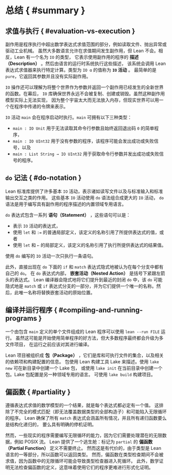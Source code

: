 <!--
# Summary
-->

# 总结 { #summary }

<!--
## Evaluation vs Execution
-->

## 求值与执行 { #evaluation-vs-execution }

<!--
Side effects are aspects of program execution that go beyond the evaluation of mathematical expressions, such as reading files, throwing exceptions, or triggering industrial machinery.
While most languages allow side effects to occur during evaluation, Lean does not.
Instead, Lean has a type called `IO` that represents _descriptions_ of programs that use side effects.
These descriptions are then executed by the language's run-time system, which invokes the Lean expression evaluator to carry out specific computations.
Values of type `IO α` are called _`IO` actions_.
The simplest is `pure`, which returns its argument and has no actual side effects.
-->

副作用是程序执行中超出数学表达式求值范围的部分，例如读取文件、抛出异常或驱动工业机械。
虽然大多数语言允许在求值期间发生副作用，但 Lean 不会。相反，Lean 有一个名为 `IO` 的类型，
它表示使用副作用的程序的 **描述（Description）** 。然后由语言的运行时系统执行这些描述，
该系统会调用 Lean 表达式求值器来执行特定计算。类型为 `IO α` 的值称为 **`IO` 活动** 。
最简单的是 `pure`，它返回其参数并且没有实际副作用。

<!--
`IO` actions can also be understood as functions that take the whole world as an argument and return a new world in which the side effect has occurred.
Behind the scenes, the `IO` library ensures that the world is never duplicated, created, or destroyed.
While this model of side effects cannot actually be implemented, as the whole universe is too big to fit in memory, the real world can be represented by a token that is passed around through the program.
-->

`IO` 操作还可以理解为将整个世界作为参数并返回一个副作用已经发生的全新世界的函数。在幕后，
`IO` 库确保世界永远不会被复制、创建或销毁。虽然这种副作用模型实际上无法实现，
因为整个宇宙太大而无法放入内存，但现实世界可以用一个在程序中传递的令牌来表示。

<!--
An `IO` action `main` is executed when the program starts.
`main` can have one of three types:
 * `main : IO Unit` is used for simple programs that cannot read their command-line arguments and always return exit code `0`,
 * `main : IO UInt32` is used for programs without arguments that may signal success or failure, and
 * `main : List String → IO UInt32` is used for programs that take command-line arguments and signal success or failure.
-->

`IO` 活动 `main` 会在程序启动时执行。`main` 可拥有以下三种类型：

* `main : IO Unit` 用于无法读取其命令行参数且始终返回退出码 `0` 的简单程序，
* `main : IO UInt32` 用于没有参数的程序，该程序可能会发出成功或失败信号，以及
* `main : List String → IO UInt32` 用于获取命令行参数并发出成功或失败信号的程序。

<!--
## `do` Notation
-->

## `do` 记法 { #do-notation }

<!--
The Lean standard library provides a number of basic `IO` actions that represent effects such as reading from and writing to files and interacting with standard input and standard output.
These base `IO` actions are composed into larger `IO` actions using `do` notation, which is a built-in domain-specific language for writing descriptions of programs with side effects.
-->

Lean 标准库提供了许多基本 `IO` 活动，表示诸如读写文件以及与标准输入和标准输出交互之类的作用。
这些基本 `IO` 活动使用 `do` 语法组合成更大的 `IO` 活动，
`do` 语法是用于编写具有副作用的程序描述的内置领域专用语言。

<!--
A `do` expression contains a sequence of _statements_, which may be:
 * expressions that represent `IO` actions,
 * ordinary local definitions with `let` and `:=`, where the defined name refers to the value of the provided expression, or
 * local definitions with `let` and `←`, where the defined name refers to the result of executing the value of the provided expression.
-->

`do` 表达式包含一系列 **语句（Statement）** ，这些语句可以是：

* 表示 `IO` 活动的表达式，
* 使用 `let` 和 `:=` 的普通局部定义，该定义的名称引用了所提供表达式的值，或者
* 使用 `let` 和 `←` 的局部定义，该定义的名称引用了执行所提供表达式的结果值。

<!--
`IO` actions that are written with `do` are executed one statement at a time.
-->

使用 `do` 编写的 `IO` 活动一次只执行一条语句。

<!--
Furthermore, `if` and `match` expressions that occur immediately under a `do` are implicitly considered to have their own `do` in each branch.
Inside of a `do` expression, _nested actions_ are expressions with a left arrow immediately under parentheses.
The Lean compiler implicitly lifts them to the nearest enclosing `do`, which may be implicitly part of a branch of a `match` or `if` expression, and gives them a unique name.
This unique name then replaces the origin site of the nested action.
-->

此外，直接出现在 `do` 下面的 `if` 和 `match` 表达式隐式地被认为在每个分支中都有自己的 `do`。
在 `do` 表达式内部， **嵌套活动（Nested Action）** 是括号下紧跟左箭头的表达式。
Lean 编译器会隐式地将它们提升到最近的封闭 `do` 中，该 `do` 可能隐式地是 `match` 或 `if`
表达式分支的一部分，并为它们提供一个唯一的名称。然后，此唯一名称将替换嵌套活动的原始位置。

<!--
## Compiling and Running Programs
-->

## 编译并运行程序 { #compiling-and-running-programs }

<!--
A Lean program that consists of a single file with a `main` definition can be run using `lean --run FILE`.
While this can be a nice way to get started with a simple program, most programs will eventually graduate to a multiple-file project that should be compiled before running.
-->

一个由包含 `main` 定义的单个文件组成的 Lean 程序可以使用 `lean --run FILE` 运行。
虽然这可能是开始使用简单程序的好方法，但大多数程序最终都会升级为多文件项目，
在运行之前应该对其进行编译。

<!--
Lean projects are organized into _packages_, which are collections of libraries and executables together with information about dependencies and a build configuration.
Packages are described using Lake, a Lean build tool.
Use `lake new` to create a Lake package in a new directory, or `lake init` to create one in the current directory.
Lake package configuration is another domain-specific language.
Use `lake build` to build a project.
-->

Lean 项目被组织成 **包（Package）** ，它们是库和可执行文件的集合，以及相关的依赖项和构建配置的信息。
包使用 Lean 构建工具 Lake 来描述。使用 `lake new` 可在新目录中创建一个 Lake 包，
或使用 `lake init` 在当前目录中创建一个包。Lake 包配置是另一种领域专用的语言。
可使用 `lake build` 构建项目。

<!--
## Partiality
-->

## 偏函数 { #partiality }

<!--
One consequence of following the mathematical model of expression evaluation is that every expression must have a value.
This rules out both incomplete pattern matches that fail to cover all constructors of a datatype and programs that can fall into an infinite loop.
Lean ensures that all `match` expressions cover all cases, and that all recursive functions are either structurally recursive or have an explicit proof of termination.
-->

遵循表达式求值的数学模型的一个结果，就是每个表达式都必定有一个值。
这排除了不完全的模式匹配（即无法覆盖数据类型的全部构造子）和可能陷入无限循环的程序。
Lean 确保了所有 `match` 表达式会涵盖所有情况，并且所有递归函数要么是结构化递归的，
要么具有明确的停机证明。

<!--
However, some real programs require the possibility of looping infinitely, because they handle potentially-infinite data, such as POSIX streams.
Lean provides an escape hatch: functions whose definition is marked `partial` are not required to terminate.
This comes at a cost.
Because types are a first-class part of the Lean language, functions can return types.
Partial functions, however, are not evaluated during type checking, because an infinite loop in a function could cause the type checker to enter an infinite loop.
Furthermore, mathematical proofs are unable to inspect the definitions of partial functions, which means that programs that use them are much less amenable to formal proof.
-->

然而，一些现实的程序需要编写无限循环的能力，因为它们需要处理潜在的无限数据，例如 POSIX 流。
Lean 提供了一个逃生舱：标记为 `partial` 的 **偏函数（Partial Function）** 定义不需要终止。
然而这是有代价的，由于类型是 Lean 语言的一等部分，所以函数可以返回类型。
然而，偏函数在类型检查期间不会被求值，因为函数中的无限循环可能会导致类型检查器进入死循环。
此外，数学证明无法检查偏函数的定义，这意味着使用它们的程序更难进行形式化证明。
